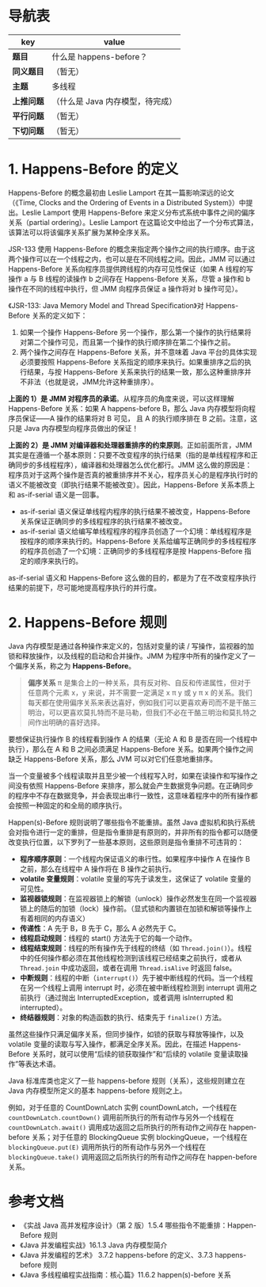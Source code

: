 # 导航表

| key          | value                            |
| ------------ | -------------------------------- |
| **题目**     | 什么是 happens-before？          |
| **同义题目** | （暂无）                         |
| **主题**     | 多线程                           |
| **上推问题** | （什么是 Java 内存模型，待完成） |
| **平行问题** | （暂无）                         |
| **下切问题** | （暂无）                         |

# 1. Happens-Before 的定义

Happens-Before 的概念最初由 Leslie Lamport 在其一篇影响深远的论文（《Time, Clocks and the Ordering of Events in a Distributed System》）中提出。Leslie Lamport 使用 Happens-Before 来定义分布式系统中事件之间的偏序关系（partial ordering）。Leslie Lamport 在这篇论文中给出了一个分布式算法，该算法可以将该偏序关系扩展为某种全序关系。

JSR-133 使用 Happens-Before 的概念来指定两个操作之间的执行顺序。由于这两个操作可以在一个线程之内，也可以是在不同线程之间。因此，JMM 可以通过 Happens-Before 关系向程序员提供跨线程的内存可见性保证（如果 A 线程的写操作 a 与 B 线程的读操作 b 之间存在 Happens-Before 关系，尽管 a 操作和 b 操作在不同的线程中执行，但 JMM 向程序员保证 a 操作将对 b 操作可见）。

《JSR-133: Java Memory Model and Thread Specification》对 Happens-Before 关系的定义如下：

1. 如果一个操作 Happens-Before 另一个操作，那么第一个操作的执行结果将对第二个操作可见，而且第一个操作的执行顺序排在第二个操作之前。 
2. 两个操作之间存在 Happens-Before 关系，并不意味着 Java 平台的具体实现必须要按照 Happens-Before 关系指定的顺序来执行。如果重排序之后的执行结果，与按 Happens-Before 关系来执行的结果一致，那么这种重排序并不非法（也就是说，JMM允许这种重排序）。 

**上面的 1）是 JMM 对程序员的承诺**。从程序员的角度来说，可以这样理解 Happens-Before 关系：如果 A happens-before B，那么 Java 内存模型将向程序员保证——A 操作的结果将对 B 可见， 且 A 的执行顺序排在 B 之前。注意，这只是 Java 内存模型向程序员做出的保证！ 

**上面的 2）是 JMM 对编译器和处理器重排序的约束原则**。正如前面所言，JMM 其实是在遵循一个基本原则：只要不改变程序的执行结果（指的是单线程程序和正确同步的多线程程序），编译器和处理器怎么优化都行。JMM 这么做的原因是：程序员对于这两个操作是否真的被重排序并不关心，程序员关心的是程序执行时的语义不能被改变（即执行结果不能被改变）。因此，Happens-Before 关系本质上和 as-if-serial 语义是一回事。 

- as-if-serial 语义保证单线程内程序的执行结果不被改变，Happens-Before 关系保证正确同步的多线程程序的执行结果不被改变。 
- as-if-serial 语义给编写单线程程序的程序员创造了一个幻境：单线程程序是按程序的顺序来执行的。Happens-Before 关系给编写正确同步的多线程程序的程序员创造了一个幻境：正确同步的多线程程序是按 Happens-Before 指定的顺序来执行的。 

as-if-serial 语义和 Happens-Before 这么做的目的，都是为了在不改变程序执行结果的前提下，尽可能地提高程序执行的并行度。

# 2. Happens-Before 规则

Java 内存模型是通过各种操作来定义的，包括对变量的读 / 写操作，监视器的加锁和释放操作，以及线程的启动和合并操作。JMM 为程序中所有的操作定义了一个偏序关系，称之为 **Happens-Before**。

> **偏序关系** π 是集合上的一种关系，具有反对称、自反和传递属性，但对于任意两个元素 x，y 来说，并不需要一定满足 x π y 或 y π x 的关系。我们每天都在使用偏序关系来表达喜好，例如我们可以更喜欢寿司而不是干酪三明治，可以更喜欢莫扎特而不是马勒，但我们不必在干酪三明治和莫扎特之间作出明确的喜好选择。

要想保证执行操作 B 的线程看到操作 A 的结果（无论 A 和 B 是否在同一个线程中执行），那么在 A 和 B 之间必须满足 Happens-Before 关系。如果两个操作之间缺乏 Happens-Before 关系，那么 JVM 可以对它们任意地重排序。

当一个变量被多个线程读取并且至少被一个线程写入时，如果在读操作和写操作之间没有依照 Happens-Before 来排序，那么就会产生数据竞争问题。在正确同步的程序中不存在数据竞争，并会表现出串行一致性，这意味着程序中的所有操作都会按照一种固定的和全局的顺序执行。

Happen(s)-Before 规则说明了哪些指令不能重排。虽然 Java 虚拟机和执行系统会对指令进行一定的重排，但是指令重排是有原则的，并非所有的指令都可以随便改变执行位置，以下罗列了一些基本原则，这些原则是指令重排不可违背的：

- **程序顺序原则**：一个线程内保证语义的串行性。如果程序中操作 A 在操作 B 之前，那么在线程中 A 操作将在 B 操作之前执行。
- **volatile 变量规则**：volatile 变量的写先于读发生，这保证了 volatile 变量的可见性。
- **监视器锁规则**：在监视器锁上的解锁（unlock）操作必然发生在同一个监视器锁上的随后的加锁（lock）操作前。（显式锁和内置锁在加锁和解锁等操作上有着相同的内存语义）
- **传递性**：A 先于 B，B 先于 C，那么 A 必然先于 C。
- **线程启动规则**：线程的 start() 方法先于它的每一个动作。
- **线程结束规则**：线程的所有操作先于线程的终结（如 `Thread.join()`）。线程中的任何操作都必须在其他线程检测到该线程已经结束之前执行，或者从 `Thread.join` 中成功返回，或者在调用 `Thread.isAlive` 时返回 false。
- **中断规则**：线程的中断（`interrupt()`）先于被中断线程的代码。当一个线程在另一个线程上调用 interrupt 时，必须在被中断线程检测到 interrupt 调用之前执行（通过抛出 InterruptedException，或者调用 isInterrupted 和 interrupted）。
- **终结器规则**：对象的构造函数的执行、结束先于 `finalize()` 方法。

虽然这些操作只满足偏序关系，但同步操作，如锁的获取与释放等操作，以及 volatile 变量的读取与写入操作，都满足全序关系。因此，在描述 Happens-Before 关系时，就可以使用“后续的锁获取操作”和“后续的 volatile 变量读取操作”等表达术语。



Java 标准库类也定义了一些 happens-before 规则（关系），这些规则建立在 Java 内存模型所定义的基本 happens-before 规则之上。

例如，对于任意的 CountDownLatch 实例 countDownLatch，一个线程在 `countDownLatch.countDown()` 调用前所执行的所有动作与另外一个线程在 `countDownLatch.await()` 调用成功返回之后所执行的所有动作之间存在 happen-before 关系；对于任意的 BlockingQueue 实例 blockingQueue，一个线程在 `blockingQueue.put(E)` 调用所执行的所有动作与另外一个线程在 `blockingQueue.take()` 调用返回之后所执行的所有动作之间存在 happen-before 关系。

# 参考文档

- 《实战 Java 高并发程序设计》（第 2 版）1.5.4 哪些指令不能重排：Happen-Before 规则
- 《Java 并发编程实战》16.1.3 Java 内存模型简介
- 《Java 并发编程的艺术》 3.7.2 happens-before 的定义、3.7.3 happens-before 规则
- 《Java 多线程编程实战指南：核心篇》11.6.2 happen(s)-before 关系